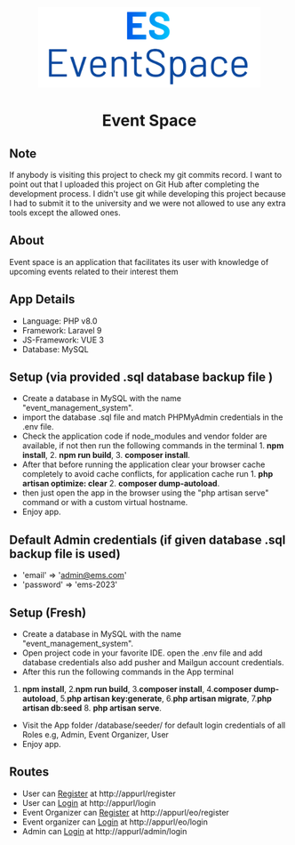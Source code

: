 <p align="center">
<a href="https://laravel.com" target="_blank"><img src="./logo-colored.png" width="400" alt="App logo"></a></p>

<h1 align="center">Event Space</h1>  

## Note
If anybody is visiting this project to check my git commits record. I want to point out that I uploaded this project on Git Hub after completing the development process. 
I didn't use git while developing this project because I had to submit it to the university and we were not allowed to use any extra tools except the allowed ones. 


## About 

Event space is an application that facilitates its user with knowledge of upcoming events related to their interest them

## App Details

- Language: PHP v8.0 
- Framework: Laravel 9
- JS-Framework: VUE 3
- Database: MySQL


## Setup (via provided .sql database backup file )

- Create a database in MySQL with the name "event_management_system".
- import the database .sql file and match PHPMyAdmin credentials in the .env file.
- Check the application code if node_modules and vendor folder are available, if not then run the following commands in the terminal 1. **npm install**, 2. **npm run build**, 3. **composer install**.
- After that before running the application clear your browser cache completely to avoid cache conflicts, for application cache run 1. **php artisan optimize: clear** 2. **composer dump-autoload**.
- then just open the app in the browser using the "php artisan serve" command or with a custom virtual hostname.
- Enjoy app.

## Default Admin credentials (if given database .sql backup file is used)

- 'email' => 'admin@ems.com'
- 'password' => 'ems-2023'


## Setup (Fresh)

- Create a database in MySQL with the name "event_management_system".
- Open project code in your favorite IDE. open the .env file and add database credentials also add pusher and Mailgun account credentials.
- After this run the following commands in the App terminal 
1. **npm install**, 2.**npm run build**, 3.**composer install**, 4.**composer dump-autoload**, 5.**php artisan key:generate**, 6.**php artisan migrate**, 7.**php artisan db:seed** 8. **php artisan serve**.
- Visit the App folder /database/seeder/ for  default login credentials of all Roles e.g, Admin, Event Organizer, User
- Enjoy app.


## Routes
- User can [Register](http://localhost/event-management-system/register) at http://appurl/register
- User can [Login](http://localhost/event-management-system/login)  at http://appurl/login
- Event Organizer can  [Register](http://localhost/event-management-system/eo/register) at http://appurl/eo/register
- Event organizer can [Login](http://localhost/event-management-system/eo/login) at http://appurl/eo/login
- Admin can [Login](http://localhost/event-management-system/admin/login) at http://appurl/admin/login


